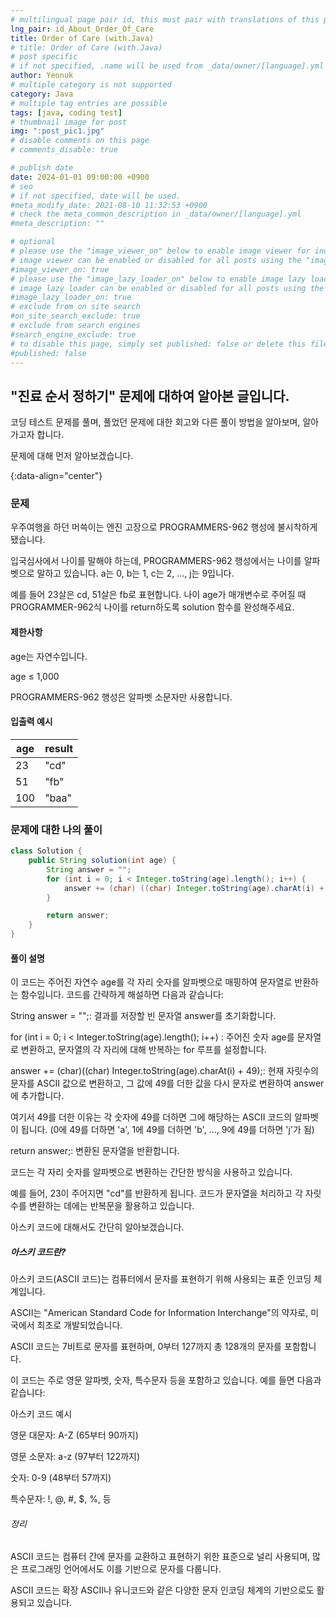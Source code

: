 ```yaml
---
# multilingual page pair id, this must pair with translations of this page. (This name must be unique)
lng_pair: id_About_Order_Of_Care
title: Order of Care (with.Java)
# title: Order of Care (with.Java)
# post specific
# if not specified, .name will be used from _data/owner/[language].yml
author: Yeonuk
# multiple category is not supported
category: Java
# multiple tag entries are possible
tags: [java, coding test]
# thumbnail image for post
img: ":post_pic1.jpg"
# disable comments on this page
# comments_disable: true

# publish date
date: 2024-01-01 09:00:00 +0900
# seo
# if not specified, date will be used.
#meta_modify_date: 2021-08-10 11:32:53 +0900
# check the meta_common_description in _data/owner/[language].yml
#meta_description: ""

# optional
# please use the "image_viewer_on" below to enable image viewer for individual pages or posts (_posts/ or [language]/_posts folders).
# image viewer can be enabled or disabled for all posts using the "image_viewer_posts: true" setting in _data/conf/main.yml.
#image_viewer_on: true
# please use the "image_lazy_loader_on" below to enable image lazy loader for individual pages or posts (_posts/ or [language]/_posts folders).
# image lazy loader can be enabled or disabled for all posts using the "image_lazy_loader_posts: true" setting in _data/conf/main.yml.
#image_lazy_loader_on: true
# exclude from on site search
#on_site_search_exclude: true
# exclude from search engines
#search_engine_exclude: true
# to disable this page, simply set published: false or delete this file
#published: false
---
```


<!-- outline-start -->

## "진료 순서 정하기" 문제에 대하여 알아본 글입니다.

코딩 테스트 문제를 풀며, 풀었던 문제에 대한 회고와 다른 풀이 방법을 알아보며, 알아가고자 합니다.

문제에 대해 먼저 알아보겠습니다.

{:data-align="center"}

<!-- outline-end -->

### 문제

우주여행을 하던 머쓱이는 엔진 고장으로 PROGRAMMERS-962 행성에 불시착하게 됐습니다.

입국심사에서 나이를 말해야 하는데, PROGRAMMERS-962 행성에서는 나이를 알파벳으로 말하고 있습니다. a는 0, b는 1, c는 2, ..., j는 9입니다.

예를 들어 23살은 cd, 51살은 fb로 표현합니다. 나이 age가 매개변수로 주어질 때 PROGRAMMER-962식 나이를 return하도록 solution 함수를 완성해주세요.

#### 제한사항

age는 자연수입니다.

age ≤ 1,000

PROGRAMMERS-962 행성은 알파벳 소문자만 사용합니다.

#### 입출력 예시

| age | result |
| --- | ------ |
| 23  | "cd"   |
| 51  | "fb"   |
| 100 | "baa"  |

### 문제에 대한 나의 풀이

```java
class Solution {
    public String solution(int age) {
        String answer = "";
        for (int i = 0; i < Integer.toString(age).length(); i++) {
            answer += (char) ((char) Integer.toString(age).charAt(i) + 49);
        }

        return answer;
    }
}
```

#### 풀이 설명

이 코드는 주어진 자연수 age를 각 자리 숫자를 알파벳으로 매핑하여 문자열로 반환하는 함수입니다. 코드를 간략하게 해설하면 다음과 같습니다:

String answer = "";: 결과를 저장할 빈 문자열 answer를 초기화합니다.

for (int i = 0; i < Integer.toString(age).length(); i++) : 주어진 숫자 age를 문자열로 변환하고, 문자열의 각 자리에 대해 반복하는 for 루프를 설정합니다.

answer += (char)((char) Integer.toString(age).charAt(i) + 49);: 현재 자릿수의 문자를 ASCII 값으로 변환하고, 그 값에 49를 더한 값을 다시 문자로 변환하여 answer에 추가합니다.

여기서 49를 더한 이유는 각 숫자에 49를 더하면 그에 해당하는 ASCII 코드의 알파벳이 됩니다. (0에 49를 더하면 'a', 1에 49를 더하면 'b', ..., 9에 49를 더하면 'j'가 됨)

return answer;: 변환된 문자열을 반환합니다.

코드는 각 자리 숫자를 알파벳으로 변환하는 간단한 방식을 사용하고 있습니다.

예를 들어, 23이 주어지면 "cd"를 반환하게 됩니다. 코드가 문자열을 처리하고 각 자릿수를 변환하는 데에는 반복문을 활용하고 있습니다.

아스키 코드에 대해서도 간단히 알아보겠습니다.

##### 아스키 코드란?

아스키 코드(ASCII 코드)는 컴퓨터에서 문자를 표현하기 위해 사용되는 표준 인코딩 체계입니다.

ASCII는 "American Standard Code for Information Interchange"의 약자로, 미국에서 최초로 개발되었습니다.

ASCII 코드는 7비트로 문자를 표현하며, 0부터 127까지 총 128개의 문자를 포함합니다.

이 코드는 주로 영문 알파벳, 숫자, 특수문자 등을 포함하고 있습니다. 예를 들면 다음과 같습니다:

아스키 코드 예시

영문 대문자: A-Z (65부터 90까지)

영문 소문자: a-z (97부터 122까지)

숫자: 0-9 (48부터 57까지)

특수문자: !, @, #, $, %, 등

###### 정리

ASCII 코드는 컴퓨터 간에 문자를 교환하고 표현하기 위한 표준으로 널리 사용되며, 많은 프로그래밍 언어에서도 이를 기반으로 문자를 다룹니다.

ASCII 코드는 확장 ASCII나 유니코드와 같은 다양한 문자 인코딩 체계의 기반으로도 활용되고 있습니다.
